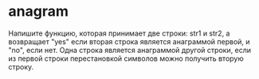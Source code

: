 # anagram
Напишите функцию, которая принимает две строки: str1 и str2, а возвращает "yes" если вторая строка является анаграммой первой, и "no", если нет. Одна строка является анаграммой другой строки, если из первой строки перестановкой символов можно получить вторую строку.
